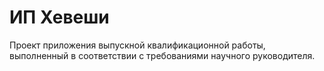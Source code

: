 # ИП Хевеши
Проект приложения выпускной квалификационной работы, выполненный в соответствии с требованиями научного руководителя.
